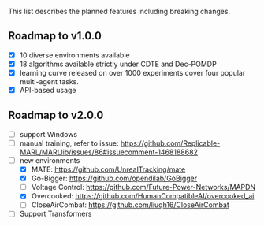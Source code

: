 This list describes the planned features including breaking changes.

## Roadmap to v1.0.0
- [x] 10 diverse environments available
- [x] 18 algorithms available strictly under CDTE and Dec-POMDP
- [x] learning curve released on over 1000 experiments cover four popular multi-agent tasks.
- [x] API-based usage

## Roadmap to v2.0.0
- [ ] support Windows
- [ ] manual training, refer to issue: https://github.com/Replicable-MARL/MARLlib/issues/86#issuecomment-1468188682
- [ ] new environments
  - [x] MATE: https://github.com/UnrealTracking/mate
  - [x] Go-Bigger: https://github.com/opendilab/GoBigger
  - [ ] Voltage Control: https://github.com/Future-Power-Networks/MAPDN
  - [x] Overcooked: https://github.com/HumanCompatibleAI/overcooked_ai
  - [ ] CloseAirCombat: https://github.com/liuqh16/CloseAirCombat
- [ ] Support Transformers

